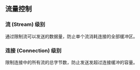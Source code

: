 ## 流量控制

### 流 (Stream) 级别

通过限制流可以发送的数据量，防止单个流消耗连接的全部缓冲区。

### 连接 (Connection) 级别

限制连接中的所有流的总字节数，防止发送发超过连接缓冲的容量。
